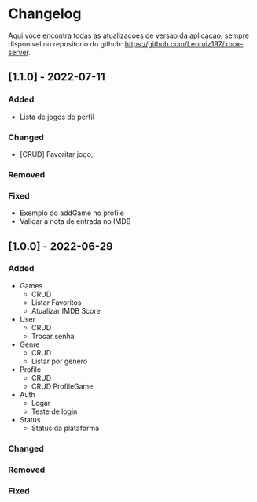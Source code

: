 <!-- @import "[TOC]" {cmd="toc" depthFrom=1 depthTo=6 orderedList=false} -->
# Changelog

Aqui voce encontra todas as atualizacoes de versao da aplicacao, sempre disponivel no repositorio do github: https://github.com/Leoruiz197/xbox-server.

## [1.1.0] - 2022-07-11

### Added
- Lista de jogos do perfil

### Changed
- [CRUD] Favoritar jogo;

### Removed

### Fixed
- Exemplo do addGame no profile
- Validar a nota de entrada no IMDB

## [1.0.0] - 2022-06-29

### Added
- Games
    - CRUD
    - Listar Favoritos
    - Atualizar IMDB Score
- User
    - CRUD
    - Trocar senha
- Genre
    - CRUD
    - Listar por genero
- Profile
    - CRUD
    - CRUD ProfileGame
- Auth
    - Logar
    - Teste de login
- Status
    - Status da plataforma
### Changed

### Removed

### Fixed